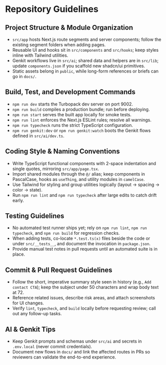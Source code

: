 # Repository Guidelines

## Project Structure & Module Organization
- `src/app` hosts Next.js route segments and server components; follow the existing segment folders when adding pages.
- Reusable UI and hooks sit in `src/components` and `src/hooks`; keep styles inline with Tailwind utilities.
- Genkit workflows live in `src/ai`; shared data and helpers are in `src/lib`; update `components.json` if you scaffold new shadcn/ui primitives.
- Static assets belong in `public`, while long-form references or briefs can go in `docs/`.

## Build, Test, and Development Commands
- `npm run dev` starts the Turbopack dev server on port 9002.
- `npm run build` compiles a production bundle; run before deploying.
- `npm run start` serves the built app locally for smoke tests.
- `npm run lint` enforces the Next.js ESLint rules; resolve all warnings.
- `npm run typecheck` runs the strict TypeScript configuration.
- `npm run genkit:dev` or `npm run genkit:watch` boots the Genkit flows defined in `src/ai/dev.ts`.

## Coding Style & Naming Conventions
- Write TypeScript functional components with 2-space indentation and single quotes, mirroring `src/app/page.tsx`.
- Import shared modules through the `@/` alias; keep components in PascalCase, hooks as `useThing`, and utility modules in `camelCase`.
- Use Tailwind for styling and group utilities logically (layout → spacing → color → state).
- Run `npm run lint` and `npm run typecheck` after large edits to catch drift early.

## Testing Guidelines
- No automated test runner ships yet; rely on `npm run lint`, `npm run typecheck`, and `npm run build` for regression checks.
- When adding tests, co-locate `*.test.ts(x)` files beside the code or under `src/__tests__`, and document the invocation in `package.json`.
- Provide manual test notes in pull requests until an automated suite is in place.

## Commit & Pull Request Guidelines
- Follow the short, imperative summary style seen in history (e.g., `Add contact CTA`); keep the subject under 50 characters and wrap body text at 72.
- Reference related issues, describe risk areas, and attach screenshots for UI changes.
- Verify `lint`, `typecheck`, and `build` locally before requesting review; call out any follow-up tasks.

## AI & Genkit Tips
- Keep Genkit prompts and schemas under `src/ai` and secrets in `.env.local` (never commit credentials).
- Document new flows in `docs/` and link the affected routes in PRs so reviewers can validate the end-to-end experience.
